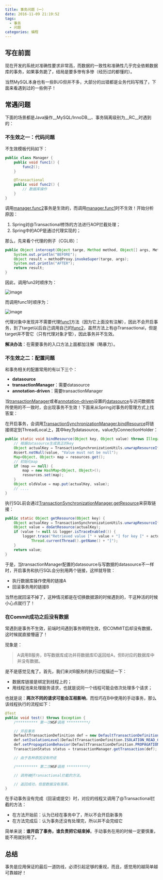 ```yaml
---
title: 事务问题（一）
date: 2016-11-09 21:19:52
tags: 
  - 事务
  - 问题
categories: 编程
---
```


## 写在前面

现在开发的系统对准确性要求非常高，而数据的一致性和准确性几乎完全依赖数据库的事务，如果事务跪了，结局是要多惨有多惨（经历过的都懂的）。

当然MySQL本身也有一些BUG但并不多，大部分的出错都是业务代码写残了，下面来看遇到过的一些例子！

## 常遇问题

下面的场景都是Java操作__MySQL/InnoDB__、事务隔离级别为__RC__时遇到的：

### 不生效之一：代码问题

不生效模板代码如下：

```java
public class Manager {
    public void func1() {
        func2();
    }

    @Transactional
    public void func2() {
        // 数据库操作
    }
}
```

调用<u>manager.func2</u>事务是生效的，而调用<u>manager.func1</u>时不生效！开始分析原因：

1. Spring对@Transactional修饰的方法进行AOP拦截处理；
2. Spring中的AOP是通过代理实现的；

那么，先来看个代理的例子（CGLIB）：

```java
public Object intercept(Object targe, Method method, Object[] args, MethodProxy methodProxy) throws Throwable {
    System.out.println("BEFORE");
    Object result = methodProxy.invokeSuper(targe, args);
    System.out.println("AFTER");
    return result;
}
```

因此，调用fun2时顺序为：

![image](http://git.cn-hangzhou.oss.aliyun-inc.com/uploads/tianchi.gzt/note/eda3409819f4c596a56b0062ffba8ca0/image.png)

而调用func1时顺序为：

![image](http://git.cn-hangzhou.oss.aliyun-inc.com/uploads/tianchi.gzt/note/7dbec4b5c57b765b31b887da6164d72e/image.png)

代理对象中发现并不需要代理<u>func1</u>方法（因为它上面没有注解），因此不会开启事务，到了target以后自己调用自己的<u>func2</u>，虽然方法上有@Transactional，但是target并不管它（只有代理对象才管），因此事务并不生效。

__解决办法__：在需要事务的入口方法上面都加注解（略暴力）。

### 不生效之二：配置问题

和事务相关的配置常用的有以下三个：

- __datasource__
- __transactionManager__：需要datasource
- __annotation-driven__：需要transactionManager

当<u>transactionManager</u>或者<u>annotation-driven</u>设置的<u>datasource</u>与访问数据库所使用的不一致时，会出现事务不生效！下面来从Spring对事务的管理方式上找答案：

在开启事务，会调用<u>TransactionSynchronizationManager.bindResource</u>将链接绑定到ThreadLocal上，其中key为datasource，value为ConnectionHolder：

```java
public static void bindResource(Object key, Object value) throws IllegalStateException {
    // 根据datasource生成真正的key
    Object actualKey = TransactionSynchronizationUtils.unwrapResourceIfNecessary(key);
    Assert.notNull(value, "Value must not be null");
    Map<Object, Object> map = resources.get();
    // 初始化map
    if (map == null) {
	    map = new HashMap<Object, Object>();
        resources.set(map);
    }
    Object oldValue = map.put(actualKey, value);
    // ....
}
```

执行SQL前会通过<u>TransactionSynchronizationManager.getResource</u>来获取链接：

```java
public static Object getResource(Object key) {
    Object actualKey = TransactionSynchronizationUtils.unwrapResourceIfNecessary(key);
    Object value = doGetResource(actualKey);
    if (value != null && logger.isTraceEnabled()) {
        logger.trace("Retrieved value [" + value + "] for key [" + actualKey + "] bound to thread [" +
            Thread.currentThread().getName() + "]");
    }
    return value;
}
```

于是，当transactionManager配置的datasource与写数据的datasource不一样时，开启事务和执行SQL会分别用两个链接，这样就导致：

- 执行数据库操作使用的链接A
- 回滚事务用的链接B

当然也就回滚不掉了，这种情况都是在切换数据源的时候遇到的，干这种活的时候小心点就行了！

### 在Commit成功之后没有数据

常遇到是事务不生效，前端时间遇到事务明明生效，但COMMIT后却没有数据，这时候就直接懵逼了！

现象是：

> A调用B服务，B写数据库成功并将数据库ID返回给A，但B对应的数据库中并没有数据。

是不是感觉见鬼了。首先，我们来对B服务的执行过程描述一下：

- 数据库链接是绑定到线程上的；
- 用线程池来处理服务请求，也就是说同一个线程可能会依次处理多个请求；

也就是说：__两次不同的请求可能会互相影响__，而恰巧在B中使用的手动事务，那么该线程执行的流程如下：

```java
@Test
public void test() throws Exception {
    /********** 第一次HSF调用 **********/

    // 开启事务
    DefaultTransactionDefinition def = new DefaultTransactionDefinition();
    def.setIsolationLevel(DefaultTransactionDefinition.ISOLATION_READ_COMMITTED);
    def.setPropagationBehavior(DefaultTransactionDefinition.PROPAGATION_REQUIRED);
    TransactionStatus status = transactionManager.getTransaction(def);

    // 由于各种原因没有终结

    /********** 第二次HSF调用 **********/

    // 调用被@Transactional拦截的方法。

    // 返回成功，但是数据没有落库。
}
```

在手动事务没有完成（回滚或提交）时，对应的线程又调用了@Transactional拦截的方法：

- 在方法开始前：认为已经在事务中了，所以不会开启新事务
- 在方法完成后：认为事务还没有处理完，所以并不会完结它

简单来说：__谁开启了事务，谁负责把它结束掉__。手动事务在用的时候一定要慎重，能不用就别用了。

## 总结

事务是应用保证的最后一道防线，必须引起足够的重视，而且，感觉用的越简单越可靠越好！